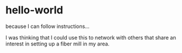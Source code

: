 # hello-world
because I can follow instructions...

I was thinking that I could use this to network with others that share an interest in setting up a fiber mill in my area.
